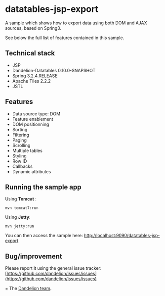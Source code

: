 datatables-jsp-export
=================================================================

A sample which shows how to export data using both DOM and AJAX sources, based on Spring3.

See below the full list of features contained in this sample.

## Technical stack

 - JSP
 - Dandelion-Datatables 0.10.0-SNAPSHOT
 - Spring 3.2.4.RELEASE
 - Apache Tiles 2.2.2
 - JSTL

## Features

 - Data source type: DOM
 - Feature enablement
 - DOM positionning
 - Sorting
 - Filtering
 - Paging
 - Scrolling
 - Multiple tables
 - Styling
 - Row ID
 - Callbacks
 - Dynamic attributes

## Running the sample app

Using __Tomcat__ :

    mvn tomcat7:run

Using __Jetty__:

    mvn jetty:run

You can then access the sample here: [http://localhost:9090/datatables-jsp-export](http://localhost:9090/datatables-jsp-export)

## Bug/improvement

Please report it using the general issue tracker: [https://github.com/dandelion/issues/issues](https://github.com/dandelion/issues/issues)

=
The [Dandelion team](http://dandelion.github.io/team/).